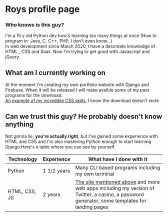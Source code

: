 # Roys profile page

### Who knows is this guy?

I'm a 15 y old Python dev how's learning too many things at once (How to program in: Java, C, C++, PHP, I don't even know...)  
In web development since March 2020, I have a descreate knowledge of HTML , CSS and Saas. Now I'm trying to get good with Javascript and jQuery.  

## What am I currently working on

At the moment I'm creating my own portfolio website with Django and Firebase.
When it will be released I will make avaible some of my past programs for the download.  
[An example of my incredible CSS skills](https://shopdeepsound.web.app), I know the download doesn't work

## Can we trust this guy? He probably doesn't know anything

Not gonna lie, __you're actually right__, but I've gained some experience with HTML and CSS and I'm also mastering Python enough to start learning Django.Here's a 
table where you can see by yourself.

Technology | Experience | What have I done with it
------------ | ------------ | ------------
Python | 1 1/2 years | Many CLI based programs including my own terminal
HTML, CSS, JS | 2 years | [The site mentioned above](https://shopdeepsound.web.app) and more web apps including my version of Twitter, a casino, a password generator, some templates for landing pages

<!---
R0ysM/R0ysM is a ✨ special ✨ repository because its `README.md` (this file) appears on your GitHub profile.
You can click the Preview link to take a look at your changes.
--->
